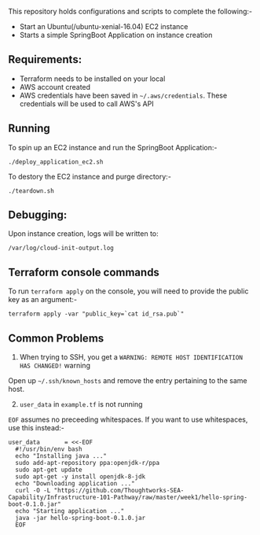 This repository holds configurations and scripts to complete the following:-
* Start an Ubuntu(/ubuntu-xenial-16.04) EC2 instance
* Starts a simple SpringBoot Application on instance creation

## Requirements:
* Terraform needs to be installed on your local
* AWS account created
* AWS credentials have been saved in `~/.aws/credentials`. These credentials will be used to call AWS's API

## Running
To spin up an EC2 instance and run the SpringBoot Application:-
```
./deploy_application_ec2.sh
```

To destory the EC2 instance and purge directory:-
```
./teardown.sh
```

## Debugging:
Upon instance creation, logs will be written to:
```
/var/log/cloud-init-output.log
```

## Terraform console commands
To run `terraform apply` on the console, you will need to provide the public key as an argument:-
```
terraform apply -var "public_key=`cat id_rsa.pub`"
```

## Common Problems

1) When trying to SSH, you get a `WARNING: REMOTE HOST IDENTIFICATION HAS CHANGED!` warning

  Open up `~/.ssh/known_hosts` and remove the entry pertaining to the same host.

2) `user_data` in `example.tf` is not running

  `EOF` assumes no preceeding whitespaces. If you want to use whitespaces, use this instead:-

  ```
  user_data       = <<-EOF
    #!/usr/bin/env bash
    echo "Installing java ..."
    sudo add-apt-repository ppa:openjdk-r/ppa
    sudo apt-get update
    sudo apt-get -y install openjdk-8-jdk
    echo "Downloading application ..."
    curl -O -L "https://github.com/Thoughtworks-SEA-Capability/Infrastructure-101-Pathway/raw/master/week1/hello-spring-boot-0.1.0.jar"
    echo "Starting application ..."
    java -jar hello-spring-boot-0.1.0.jar
    EOF
  ```
